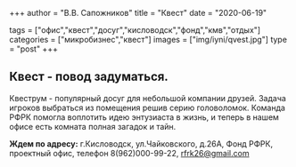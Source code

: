 +++
author = "В.В. Сапожников"
title = "Квест"
date = "2020-06-19"

tags = ["офис","квест","досуг","кисловодск","фонд","кмв","отдых"]
categories = ["микробизнес","квест"]
images = ["img/iyni/qvest.jpg"]
type = "post"
+++



## Квест - повод задуматься.







  Квеструм - популярный досуг для небольшой компании друзей. Задача игроков выбраться из помещения решив серию головоломок. Команда РФРК помогла воплотить идею энтузиаста в жизнь, и теперь в нашем офисе есть комната полная загадок и тайн.


**Ждем по адресу:** г.Кисловодск, ул.Чайковского, д.26А, Фонд РФРК, проектный офис, телефон 8(962)000-99-22, rfrk26@gmail.com

